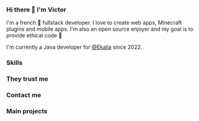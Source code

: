 ### Hi there 👋 I'm Victor

I'm a french 🥖 fullstack developer. I love to create web apps, Minecraft plugins and mobile apps. I'm also an open source enjoyer and my goal is to provide ethical code 🌱

I'm currently a Java developer for [@Ekalia](https://ekalia.fr/) since 2022.

### Skills



### They trust me



### Contact me



### Main projects
